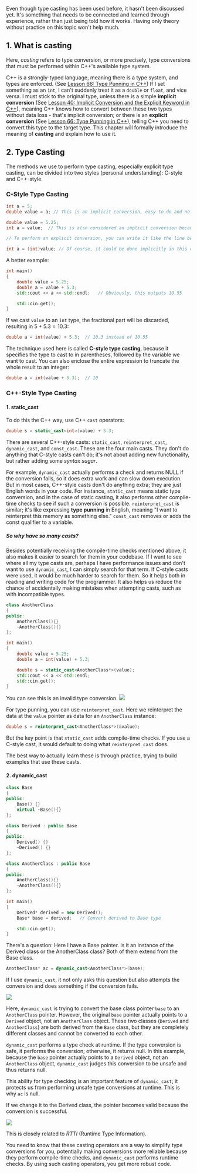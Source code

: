 Even though type casting has been used before, it hasn't been discussed yet. It's something that needs to be connected and learned through experience, rather than just being told how it works. Having only theory without practice on this topic won't help much.

## 1. What is casting

Here, *casting* refers to type conversion, or more precisely, type conversions that must be performed within C++'s available type system.

C++ is a strongly-typed language, meaning there is a type system, and types are enforced. (See [Lesson 66: Type Punning in C++](66%20Type%20Punning%20in%20C++.md#^4d9dfe))
If I set something as an `int`, I can't suddenly treat it as a `double` or `float`, and vice versa. I must stick to the original type, unless there is a simple **implicit conversion** (See [Lesson 40: Implicit Conversion and the Explicit Keyword in C++](40%20Implicit%20Conversion%20and%20the%20Explicit%20Keyword%20in%20C++.md#^cde452)), meaning C++ knows how to convert between these two types without data loss - that's implicit conversion; or there is an **explicit conversion** (See [Lesson 66: Type Punning in C++](66%20Type%20Punning%20in%20C++.md#^f3904d)), telling C++ you need to convert this type to the target type. This chapter will formally introduce the meaning of **casting** and explain how to use it.

## 2. Type Casting

The methods we use to perform type casting, especially explicit type casting, can be divided into two styles (personal understanding): C-style and C++-style.

### C-Style Type Casting

```cpp
int a = 5;
double value = a; // This is an implicit conversion, easy to do and no data loss

double value = 5.25;
int a = value;  // This is also considered an implicit conversion because it's not necessary to specify the target type

// To perform an explicit conversion, you can write it like the line below

int a = (int)value; // Of course, it could be done implicitly in this case, but we are discussing casting, so let's write it this way for now.
```

A better example:

```cpp
int main()
{
	double value = 5.25;
	double a = value + 5.3;
	std::cout << a << std::endl;   // Obviously, this outputs 10.55

	std::cin.get();
}
```

If we cast `value` to an `int` type, the fractional part will be discarded, resulting in $5 + 5.3 = 10.3$:

```cpp
double a = int(value) + 5.3;  // 10.3 instead of 10.55
```

The technique used here is called **C-style type casting**, because it specifies the type to cast to in parentheses, followed by the variable we want to cast.
You can also enclose the entire expression to truncate the whole result to an integer:

```cpp
double a = int(value + 5.3);  // 10
```

### C++-Style Type Casting

#### 1. static_cast

To do this the C++ way, use C++ `cast` operators:

```cpp
double s = static_cast<int>(value) + 5.3;
```

There are several C++-style casts: `static_cast`, `reinterpret_cast`, `dynamic_cast`, and `const_cast`. These are the four main casts. They don't do anything that C-style casts can't do; it's not about adding new functionality, but rather adding some *syntax sugar*.

For example, `dynamic_cast` actually performs a check and returns NULL if the conversion fails, so it does extra work and can slow down execution. But in most cases, C++-style casts don't do anything extra; they are just English words in your code.
For instance, `static_cast` means static type conversion, and in the case of static casting, it also performs other compile-time checks to see if such a conversion is possible.
`reinterpret_cast` is similar; it's like expressing **type punning** in English, meaning "I want to reinterpret this memory as something else."
`const_cast` removes or adds the const qualifier to a variable.

##### So why have so many casts?

Besides potentially receiving the compile-time checks mentioned above, it also makes it easier to search for them in your codebase. If I want to see where all my type casts are, perhaps I have performance issues and don't want to use `dynamic_cast`, I can simply search for that term. If C-style casts were used, it would be much harder to search for them. So it helps both in reading and writing code for the programmer.
It also helps us reduce the chance of accidentally making mistakes when attempting casts, such as with incompatible types.

```cpp
class AnotherClass
{
public:
	AnotherClass(){}
	~AnotherClass(){}
};

int main()
{
	double value = 5.25;
	double a = int(value) + 5.3;

	double s = static_cast<AnotherClass*>(value);
	std::cout << a << std::endl;
	std::cin.get();
}
```

You can see this is an invalid type conversion.
![](./storage%20bag/Pasted%20image%2020230727161515.png)

For type punning, you can use `reinterpret_cast`. Here we reinterpret the data at the `value` pointer as data for an `AnotherClass` instance:

```cpp
double s = reinterpret_cast<AnotherClass*>(&value);
```

But the key point is that `static_cast` adds compile-time checks. If you use a C-style cast, it would default to doing what `reinterpret_cast` does.

The best way to actually learn these is through practice, trying to build examples that use these casts.

#### 2. dynamic_cast

```cpp
class Base
{
public:
	Base() {}
	virtual ~Base(){}
};

class Derived : public Base
{
public:
	Derived() {}
	~Derived() {}
};

class AnotherClass : public Base
{
public:
	AnotherClass(){}
	~AnotherClass(){}
};

int main()
{
	Derived* derived = new Derived();
	Base* base = derived;   // Convert derived to Base type

	std::cin.get();
}
```

There's a question: Here I have a Base pointer. Is it an instance of the Derived class or the AnotherClass class? Both of them extend from the Base class.

```cpp
AnotherClass* ac = dynamic_cast<AnotherClass*>(base);
```

If I use `dynamic_cast`, it not only asks this question but also attempts the conversion and does something if the conversion fails.

![](./storage%20bag/Pasted%20image%2020230727163407.png)

Here, `dynamic_cast` is trying to convert the base class pointer `base` to an `AnotherClass` pointer. However, the original `base` pointer actually points to a `Derived` object, not an `AnotherClass` object. These two classes (`Derived` and `AnotherClass`) are both derived from the `Base` class, but they are completely different classes and cannot be converted to each other.

`dynamic_cast` performs a type check at runtime. If the type conversion is safe, it performs the conversion; otherwise, it returns null. In this example, because the `base` pointer actually points to a `Derived` object, not an `AnotherClass` object, `dynamic_cast` judges this conversion to be unsafe and thus returns null.

This ability for type checking is an important feature of `dynamic_cast`; it protects us from performing unsafe type conversions at runtime. This is why `ac` is null.

If we change it to the Derived class, the pointer becomes valid because the conversion is successful.

![](./storage%20bag/Pasted%20image%2020230727163921.png)

This is closely related to *RTTI* (Runtime Type Information).

You need to know that these casting operators are a way to simplify type conversions for you, potentially making conversions more reliable because they perform compile-time checks, and `dynamic_cast` performs runtime checks. By using such casting operators, you get more robust code.
